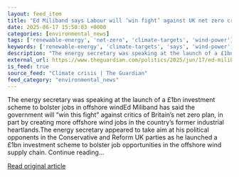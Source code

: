 ```yaml
---
layout: feed_item
title: "Ed Miliband says Labour will ‘win fight’ against UK net zero critics"
date: 2025-06-17 15:50:03 +0000
categories: [environmental_news]
tags: ['renewable-energy', 'net-zero', 'climate-targets', 'wind-power']
keywords: ['renewable-energy', 'climate-targets', 'says', 'wind-power', 'net-zero', 'miliband', 'labour']
description: "The energy secretary was speaking at the launch of a £1bn investment scheme to bolster jobs in offshore windEd Miliband has said the government will “win thi..."
external_url: https://www.theguardian.com/politics/2025/jun/17/ed-miliband-says-labour-will-win-fight-against-uk-net-zero-critics
is_feed: true
source_feed: "Climate crisis | The Guardian"
feed_category: "environmental_news"
---
```


The energy secretary was speaking at the launch of a £1bn investment scheme to bolster jobs in offshore windEd Miliband has said the government will “win this fight” against critics of Britain’s net zero plan, in part by creating more offshore wind jobs in the country’s former industrial heartlands.The energy secretary appeared to take aim at his political opponents in the Conservative and Reform UK parties as he launched a £1bn investment scheme to bolster job opportunities in the offshore wind supply chain. Continue reading...

[Read original article](https://www.theguardian.com/politics/2025/jun/17/ed-miliband-says-labour-will-win-fight-against-uk-net-zero-critics)
